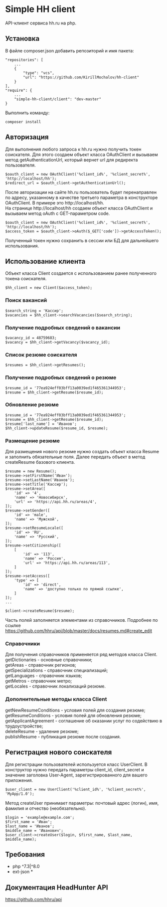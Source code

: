 # Simple HH client  
API-клиент сервиса hh.ru на php.  

## Установка  
В файле composer.json добавить репозиторий и имя пакета:
```
"repositories": [
    ...
    {
        "type": "vcs",
        "url": "https://github.com/KirillMochalov/hh-client"
    }
],
"require": {
    ...
    "simple-hh-client/client": "dev-master"
}
```
Выполнить команду:  
```
composer install
```

## Авторизация  
Для выполнения любого запроса к hh.ru нужно получить токен соискателя. Для этого создаем объект класса OAuthClient и вызываем метод getAuthenticationUrl, который вернет url для редиректа пользователя. 
```
$oauth_client = new OAuthClient('%client_id%', '%client_secret%', 'http://localhost/hh');
$redirect_url = $oauth_client->getAuthenticationUrl();
```  
После авторизации на сайте hh.ru пользователь будет перенаправлен по адресу, указанному в качестве третьего параметра в конструкторе OAuthClient. В примере это http://localhost/hh.  
На странице http://localhost/hh создаем объект класса OAuthClient и вызываем метод oAuth с GET-параметром code.
```
$oauth_client = new OAuthClient('%client_id%', '%client_secret%', 'http://localhost/hh');
$access_token = $oauth_client->oAuth($_GET['code'])->getAccessToken();
```
Полученный токен нужно сохранить в сессии или БД для дальнейшего использования.  

## Использование клиента  
Объект класса Client создается с использованием ранее полученного токена соискателя.
```
$hh_client = new Client($access_token);
```
### Поиск вакансий
```
$search_string = 'Кассир';
$vacancies = $hh_client->searchVacancies($search_string);
```
### Получение подробных сведений о вакансии  
```
$vacancy_id = 48759683;
$vacancy = $hh_client->getVacancy($vacancy_id);
```
### Список резюме соискателя
```
$resumes = $hh_client->getResumes();
```  
### Получение подробных сведений о резюме
```
$resume_id = '77ea924eff03bff13a0039ed1f465361344953';
$resume = $hh_client->getResume($resume_id);
```
### Обновление резюме
```
$resume_id = '77ea924eff03bff13a0039ed1f465361344953';
$resume = $hh_client->getResume($resume_id);
$resume['last_name'] = 'Иванов';
$hh_client->updateResume($resume_id, $resume);
```
### Размещение резюме
Для размещения нового резюме нужно создать объект класса Resume и заполнить обязательные поля. Далее передать объект в метод createResume базового клиента.
```
$resume = new Resume();
$resume->setFirstName('Иван');
$resume->setLastName('Иванов');
$resume->setTitle('Кассир');
$resume->setArea([
    'id' => '4',
    'name' => 'Новосибирск',
    'url' => 'https://api.hh.ru/areas/4',
]);
$resume->setGender([
    'id' => 'male',
    'name' => 'Мужской',
]);
$resume->setResumeLocale([
    'id' => 'RU',
    'name' => 'Русский',
]);
$resume->setCitizenship([
    [
        'id' => '113',
        'name' => 'Россия',
        'url' => 'https://api.hh.ru/areas/113',
    ]
]);
$resume->setAccess([
    'type' => [
        'id' => 'direct',
        'name' => 'доступно только по прямой ссылке',
    ]
]);
...

$client->createResume($resume);
```
Часть полей заполняется элементами из справочников. Подробнее по ссылке https://github.com/hhru/api/blob/master/docs/resumes.md#create_edit  

### Справочники
Для получения справочников применяется ряд методов класса Client.  
getDictionaries - основные справочники;  
getAreas - справочник регионов;  
getSpecializations - справочник специализаций;  
getLanguages - справочник языков;  
getMetros - справочник метро;  
getLocales - справочник локализаций резюме.  

### Дополнительные методы класса Client
getNewResumeConditions - условия полей для создания резюме;  
getResumeConditions - условия полей для обновления резюме;  
getApplicantAgreement - соглашение об оказании услуг по содействию в
трудоустройстве;  
deleteResume - удаление резюме;  
publishResume - публикация резюме после создания.  


## Регистрация нового соискателя
Для регистрации пользователей используется класс UserClient. В конструктор нужно передать параметры client_id, client_secret и значение заголовка User-Agent, зарегистрированного для вашего приложения.
```
$user_client = new UserClient('%client_id%', '%client_secret%', 'MyApp/1.0');
```
Метод createUser принимает параметры: почтовый адрес (логин), имя, фамилия и отчество (необязательно).
```
$login = 'example@example.com';
$first_name = 'Иван';
$last_name = 'Иванов';
$middle_name = 'Иванович';
$user_client->createUser($login, $first_name, $last_name, $middle_name);
```

## Требования
- php ^7.3|^8.0  
- ext-json *

## Документация HeadHunter API 
https://github.com/hhru/api
